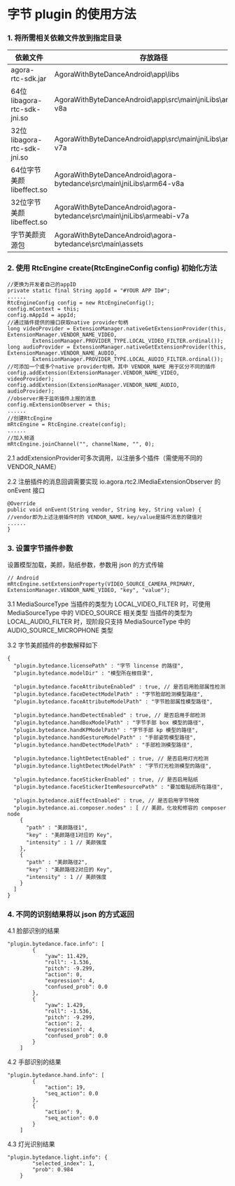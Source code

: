 # 字节 plugin 的使用方法
### 1. 将所需相关依赖文件放到指定目录
|依赖文件|存放路径|
|----|----|
|agora-rtc-sdk.jar|AgoraWithByteDanceAndroid\app\libs|
|64位libagora-rtc-sdk-jni.so|AgoraWithByteDanceAndroid\app\src\main\jniLibs\arm64-v8a|
|32位libagora-rtc-sdk-jni.so|AgoraWithByteDanceAndroid\app\src\main\jniLibs\armeabi-v7a|
|64位字节美颜libeffect.so|AgoraWithByteDanceAndroid\agora-bytedance\src\main\jniLibs\arm64-v8a|
|32位字节美颜libeffect.so|AgoraWithByteDanceAndroid\agora-bytedance\src\main\jniLibs\armeabi-v7a|
|字节美颜资源包|AgoraWithByteDanceAndroid\agora-bytedance\src\main\assets|

### 2. 使用 RtcEngine create(RtcEngineConfig config) 初始化方法
```
//更换为开发者自己的appID
private static final String appId = "#YOUR APP ID#";
......
RtcEngineConfig config = new RtcEngineConfig();
config.mContext = this;
config.mAppId = appId;
//通过插件提供的接口获取native provider句柄
long videoProvider = ExtensionManager.nativeGetExtensionProvider(this, ExtensionManager.VENDOR_NAME_VIDEO,
		ExtensionManager.PROVIDER_TYPE.LOCAL_VIDEO_FILTER.ordinal());
long audioProvider = ExtensionManager.nativeGetExtensionProvider(this, ExtensionManager.VENDOR_NAME_AUDIO,
		ExtensionManager.PROVIDER_TYPE.LOCAL_AUDIO_FILTER.ordinal());
//可添加一个或多个native provider句柄，其中 VENDOR_NAME 用于区分不同的插件
config.addExtension(ExtensionManager.VENDOR_NAME_VIDEO, videoProvider);
config.addExtension(ExtensionManager.VENDOR_NAME_AUDIO, audioProvider);
//observer用于监听插件上报的消息
config.mExtensionObserver = this;
......
//创建RtcEngine
mRtcEngine = RtcEngine.create(config);
......
//加入频道
mRtcEngine.joinChannel("", channelName, "", 0);
```

2.1 addExtensionProvider可多次调用，以注册多个插件（需使用不同的 VENDOR_NAME）

2.2 注册插件的消息回调需要实现 io.agora.rtc2.IMediaExtensionObserver 的 onEvent 接口
```
@Override
public void onEvent(String vendor, String key, String value) {
//vendor即为上述注册插件时的 VENDOR_NAME，key/value是插件消息的键值对
......
}
```

### 3. 设置字节插件参数

设置模型加载，美颜，贴纸参数，参数用 json 的方式传输

```
// Android
mRtcEngine.setExtensionProperty(VIDEO_SOURCE_CAMERA_PRIMARY, ExtensionManager.VENDOR_NAME_VIDEO, "key", "value");
```

3.1 MediaSourceType
当插件的类型为 LOCAL_VIDEO_FILTER 时，可使用 MediaSourceType 中的 VIDEO_SOURCE 相关类型
当插件的类型为 LOCAL_AUDIO_FILTER 时，现阶段只支持 MediaSourceType 中的 AUDIO_SOURCE_MICROPHONE 类型

3.2 字节美颜插件的参数解释如下

```
{
  "plugin.bytedance.licensePath" : "字节 lincense 的路径",
  "plugin.bytedance.modelDir" : "模型所在根目录",
  
  "plugin.bytedance.faceAttributeEnabled" : true, // 是否启用脸部属性检测
  "plugin.bytedance.faceDetectModelPath" : "字节脸部检测模型路径",
  "plugin.bytedance.faceAttributeModelPath" : "字节脸部属性模型路径",
  
  "plugin.bytedance.handDetectEnabled" : true, // 是否启用手部检测
  "plugin.bytedance.handBoxModelPath" : "字节手部 box 模型的路径",
  "plugin.bytedance.handKPModelPath" : "字节手部 kp 模型的路径",
  "plugin.bytedance.handGestureModelPath" : "手部姿势模型路径",
  "plugin.bytedance.handDetectModelPath" : "手部检测模型路径",

  "plugin.bytedance.lightDetectEnabled" : true, // 是否启用灯光检测
  "plugin.bytedance.lightDetectModelPath" : "字节灯光检测模型的路径",
  
  "plugin.bytedance.faceStickerEnabled" : true, // 是否启用贴纸
  "plugin.bytedance.faceStickerItemResourcePath" : "要加载贴纸所在路径",
 
  "plugin.bytedance.aiEffectEnabled" : true, // 是否启用字节特效
  "plugin.bytedance.ai.composer.nodes" : [ // 美颜，化妆和修容的 composer node
    {
      "path" : "美颜路径1",
      "key" : "美颜路径1对应的 Key",
      "intensity" : 1 // 美颜强度
    },
    {
      "path" : "美颜路径2",
      "key" : "美颜路径2对应的 Key",
      "intensity" : 1 // 美颜强度
    }
  ]
}
```

### 4. 不同的识别结果将以 json 的方式返回
4.1 脸部识别的结果

```
"plugin.bytedance.face.info": [
        {
            "yaw": 11.429,
            "roll": -1.536,
            "pitch": -9.299,
            "action": 0,
            "expression": 4,
            "confused_prob": 0.0
        },
        {
            "yaw": 1.429,
            "roll": -1.536,
            "pitch": -9.299,
            "action": 2,
            "expression": 4,
            "confused_prob": 0.0
        }
    ]
```

4.2 手部识别的结果

```
"plugin.bytedance.hand.info": [
        {
            "action": 19,
            "seq_action": 0.0
        },
        {
            "action": 9,
            "seq_action": 0.0
        }
    ]
```

4.3 灯光识别结果

```
"plugin.bytedance.light.info": {
        "selected_index": 1,
        "prob": 0.984
    }
```

